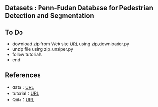 ## Datasets : Penn-Fudan Database for Pedestrian Detection and Segmentation

## To Do
- download zip from Web site [URL](https://www.cis.upenn.edu/%7Ejshi/ped_html/) using zip_downloader.py
- unzip file using zip_unziper.py
- follow tutorials
- end


## References
- data：[URL](https://www.cis.upenn.edu/%7Ejshi/ped_html/)
- tutorial：[URL](https://pytorch.org/tutorials/intermediate/torchvision_tutorial.html)
- Qiita：[URL](https://qiita.com/sudominoru/items/bf3bd96c6921d9106742)
